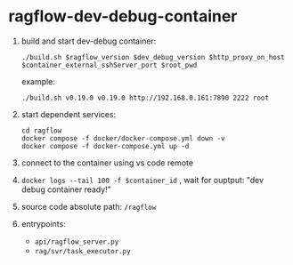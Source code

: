 # ragflow-dev-debug-container

1. build and start dev-debug container:
   	```shell
    ./build.sh $ragflow_version $dev_debug_version $http_proxy_on_host $container_external_sshServer_port $root_pwd
	  ```
    example:
    ```shell 
    ./build.sh v0.19.0 v0.19.0 http://192.168.0.161:7890 2222 root
    ```
2. start dependent services:

	```shell
 	cd ragflow
 	docker compose -f docker/docker-compose.yml down -v
	docker compose -f docker-compose.yml up -d
	```
3. connect to the container using vs code remote
4. `docker logs --tail 100 -f $container_id` , wait for ouptput: "dev debug container ready!"
5. source code absolute path: `/ragflow`
6. entrypoints: 
   - `api/ragflow_server.py`
   - `rag/svr/task_executor.py`
